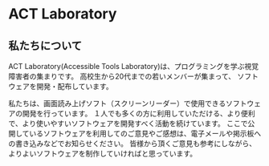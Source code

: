 # ACT Laboratory

## 私たちについて

ACT Laboratory(Accessible Tools Laboratory)は、プログラミングを学ぶ視覚障害者の集まりです。
高校生から20代までの若いメンバーが集まって、 ソフトウェアを開発・配布しています。 

私たちは、画面読み上げソフト（スクリーンリーダー）で使用できるソフトウェアの開発を行っています。
１人でも多くの方に利用していただける、より便利で、より使いやすいソフトウェアを開発すべく活動を続けています。
ここで公開しているソフトウェアを利用してのご意見やご感想は、電子メールや掲示板への書き込みなどでお知らせください。
皆様から頂くご意見も参考にしながら、よりよいソフトウェアを制作していければと思っています。
